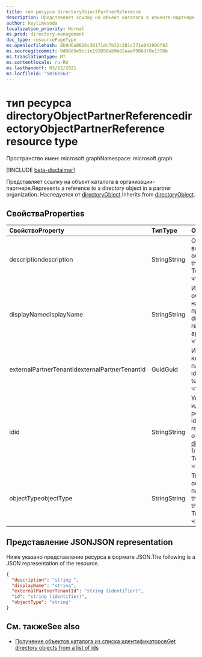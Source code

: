 ```yaml
---
title: тип ресурса directoryObjectPartnerReference
description: Представляет ссылку на объект каталога в клиенте-партнере. Наследуется от directoryObject.
author: keylimesoda
localization_priority: Normal
ms.prod: directory-management
doc_type: resourcePageType
ms.openlocfilehash: 8b9d6a8826c38171dc7b32c281c371e841906f82
ms.sourcegitcommit: 9d98d9e9cc1e193850ab9b82aaaf906d70e1378b
ms.translationtype: MT
ms.contentlocale: ru-RU
ms.lasthandoff: 03/12/2021
ms.locfileid: "50761563"
---
```

# <a name="directoryobjectpartnerreference-resource-type"></a><span data-ttu-id="e15ba-104">тип ресурса directoryObjectPartnerReference</span><span class="sxs-lookup"><span data-stu-id="e15ba-104">directoryObjectPartnerReference resource type</span></span>

<span data-ttu-id="e15ba-105">Пространство имен: microsoft.graph</span><span class="sxs-lookup"><span data-stu-id="e15ba-105">Namespace: microsoft.graph</span></span>

[!INCLUDE [beta-disclaimer](../../includes/beta-disclaimer.md)]

<span data-ttu-id="e15ba-106">Представляет ссылку на объект каталога в организации-партнере.</span><span class="sxs-lookup"><span data-stu-id="e15ba-106">Represents a reference to a directory object in a partner organization.</span></span> <span data-ttu-id="e15ba-107">Наследуется от [directoryObject](directoryobject.md).</span><span class="sxs-lookup"><span data-stu-id="e15ba-107">Inherits from [directoryObject](directoryobject.md).</span></span>

## <a name="properties"></a><span data-ttu-id="e15ba-108">Свойства</span><span class="sxs-lookup"><span data-stu-id="e15ba-108">Properties</span></span>

| <span data-ttu-id="e15ba-109">Свойство</span><span class="sxs-lookup"><span data-stu-id="e15ba-109">Property</span></span> | <span data-ttu-id="e15ba-110">Тип</span><span class="sxs-lookup"><span data-stu-id="e15ba-110">Type</span></span> | <span data-ttu-id="e15ba-111">Описание</span><span class="sxs-lookup"><span data-stu-id="e15ba-111">Description</span></span> |
|:---------------|:--------|:----------|
|<span data-ttu-id="e15ba-112">description</span><span class="sxs-lookup"><span data-stu-id="e15ba-112">description</span></span>|<span data-ttu-id="e15ba-113">String</span><span class="sxs-lookup"><span data-stu-id="e15ba-113">String</span></span>| <span data-ttu-id="e15ba-114">Описание возвращенного объекта.</span><span class="sxs-lookup"><span data-stu-id="e15ba-114">Description of the object returned.</span></span> <span data-ttu-id="e15ba-115">Только для чтения.</span><span class="sxs-lookup"><span data-stu-id="e15ba-115">Read-only.</span></span> |
|<span data-ttu-id="e15ba-116">displayName</span><span class="sxs-lookup"><span data-stu-id="e15ba-116">displayName</span></span>|<span data-ttu-id="e15ba-117">String</span><span class="sxs-lookup"><span data-stu-id="e15ba-117">String</span></span>| <span data-ttu-id="e15ba-118">Имя возвращаемого объекта каталога, например группы или приложения.</span><span class="sxs-lookup"><span data-stu-id="e15ba-118">Name of directory object being returned, like group or application.</span></span> <span data-ttu-id="e15ba-119">Только для чтения.</span><span class="sxs-lookup"><span data-stu-id="e15ba-119">Read-only.</span></span> |
|<span data-ttu-id="e15ba-120">externalPartnerTenantId</span><span class="sxs-lookup"><span data-stu-id="e15ba-120">externalPartnerTenantId</span></span>|<span data-ttu-id="e15ba-121">Guid</span><span class="sxs-lookup"><span data-stu-id="e15ba-121">Guid</span></span>| <span data-ttu-id="e15ba-122">Идентификатор клиента для клиента-партнера.</span><span class="sxs-lookup"><span data-stu-id="e15ba-122">The tenant identifier for the partner tenant.</span></span> <span data-ttu-id="e15ba-123">Только для чтения.</span><span class="sxs-lookup"><span data-stu-id="e15ba-123">Read-only.</span></span> |
|<span data-ttu-id="e15ba-124">id</span><span class="sxs-lookup"><span data-stu-id="e15ba-124">id</span></span>|<span data-ttu-id="e15ba-125">String</span><span class="sxs-lookup"><span data-stu-id="e15ba-125">String</span></span>| <span data-ttu-id="e15ba-126">Уникальный идентификатор ресурса.</span><span class="sxs-lookup"><span data-stu-id="e15ba-126">The unique identifier for the resource.</span></span> <span data-ttu-id="e15ba-127">Наследуется от [directoryObject](directoryobject.md).</span><span class="sxs-lookup"><span data-stu-id="e15ba-127">Inherited from [directoryObject](directoryobject.md).</span></span> <span data-ttu-id="e15ba-128">Только для чтения.</span><span class="sxs-lookup"><span data-stu-id="e15ba-128">Read-only.</span></span> |
|<span data-ttu-id="e15ba-129">objectType</span><span class="sxs-lookup"><span data-stu-id="e15ba-129">objectType</span></span>|<span data-ttu-id="e15ba-130">String</span><span class="sxs-lookup"><span data-stu-id="e15ba-130">String</span></span>| <span data-ttu-id="e15ba-131">Тип ссылаемого объекта в клиенте-партнере.</span><span class="sxs-lookup"><span data-stu-id="e15ba-131">The type of the referenced object in the partner tenant.</span></span> <span data-ttu-id="e15ba-132">Только для чтения.</span><span class="sxs-lookup"><span data-stu-id="e15ba-132">Read-only.</span></span> |

## <a name="json-representation"></a><span data-ttu-id="e15ba-133">Представление JSON</span><span class="sxs-lookup"><span data-stu-id="e15ba-133">JSON representation</span></span>

<span data-ttu-id="e15ba-134">Ниже указано представление ресурса в формате JSON.</span><span class="sxs-lookup"><span data-stu-id="e15ba-134">The following is a JSON representation of the resource.</span></span>

<!-- {
  "blockType": "resource",
  "keyProperty": "id",
  "@odata.type": "microsoft.graph.directoryObjectPartnerReference"
}-->

```json
{
  "description": "string ",
  "displayName": "string",
  "externalPartnerTenantId": "string (identifier)",
  "id": "string (identifier)",
  "objectType": "string"
}
```

## <a name="see-also"></a><span data-ttu-id="e15ba-135">См. также</span><span class="sxs-lookup"><span data-stu-id="e15ba-135">See also</span></span>

- [<span data-ttu-id="e15ba-136">Получение объектов каталога из списка идентификаторов</span><span class="sxs-lookup"><span data-stu-id="e15ba-136">Get directory objects from a list of ids</span></span>](../api/directoryobject-getbyids.md)

<!-- uuid: fbec8cd7-cfe4-431d-87fc-d102cd2841a4
2018-12-06 02:01:30 UTC -->
<!--
{
  "type": "#page.annotation",
  "description": "directoryObjectPartnerReference resource",
  "keywords": "",
  "section": "documentation",
  "tocPath": "",
  "suppressions": []
}
-->
